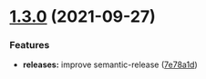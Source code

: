 # [1.3.0](https://github.com/gmencz/faunadb/compare/v1.2.1...v1.3.0) (2021-09-27)

### Features

- **releases:** improve semantic-release ([7e78a1d](https://github.com/gmencz/faunadb/commit/7e78a1d33cc1fbe7bff982875f851c9ffb120f7d))
